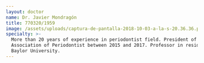 ```yaml
---
layout: doctor
name: Dr. Javier Mondragón
title: 770320/1959
image: /assets/uploads/captura-de-pantalla-2018-10-03-a-la-s-20.36.36.png
specialty: >-
  More than 20 years of experience in periodontist field. President of Mexican
  Association of Periodontist between 2015 and 2017. Professor in residence at
  Baylor University.
---
```


